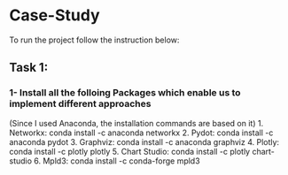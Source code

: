 # Case-Study
To run the project follow the instruction below:
## Task 1:
### 1- Install all the folloing Packages which enable us to implement different approaches
(Since I used Anaconda, the installation commands are based on it)
    1. Networkx: conda install -c anaconda networkx
    2. Pydot: conda install -c anaconda pydot
    3. Graphviz: conda install -c anaconda graphviz
    4. Plotly: conda install -c plotly plotly 
    5. Chart Studio: conda install -c plotly chart-studio
    6. Mpld3: conda install -c conda-forge mpld3
